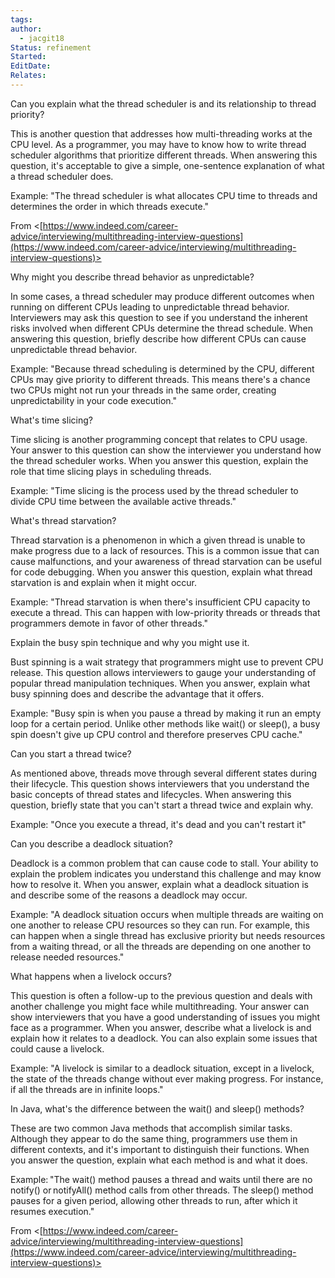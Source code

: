 ```yaml
---
tags: 
author:
  - jacgit18
Status: refinement
Started: 
EditDate: 
Relates:
---
```

Can you explain what the thread scheduler is and its relationship to thread priority?

This is another question that addresses how multi-threading works at the CPU level. As a programmer, you may have to know how to write thread scheduler algorithms that prioritize different threads. When answering this question, it's acceptable to give a simple, one-sentence explanation of what a thread scheduler does.

Example: "The thread scheduler is what allocates CPU time to threads and determines the order in which threads execute."

From <[https://www.indeed.com/career-advice/interviewing/multithreading-interview-questions](https://www.indeed.com/career-advice/interviewing/multithreading-interview-questions)>



Why might you describe thread behavior as unpredictable?

In some cases, a thread scheduler may produce different outcomes when running on different CPUs leading to unpredictable thread behavior. Interviewers may ask this question to see if you understand the inherent risks involved when different CPUs determine the thread schedule. When answering this question, briefly describe how different CPUs can cause unpredictable thread behavior.

Example: "Because thread scheduling is determined by the CPU, different CPUs may give priority to different threads. This means there's a chance two CPUs might not run your threads in the same order, creating unpredictability in your code execution."


What's time slicing?

Time slicing is another programming concept that relates to CPU usage. Your answer to this question can show the interviewer you understand how the thread scheduler works. When you answer this question, explain the role that time slicing plays in scheduling threads.

Example: "Time slicing is the process used by the thread scheduler to divide CPU time between the available active threads."


What's thread starvation?

Thread starvation is a phenomenon in which a given thread is unable to make progress due to a lack of resources. This is a common issue that can cause malfunctions, and your awareness of thread starvation can be useful for code debugging. When you answer this question, explain what thread starvation is and explain when it might occur.

Example: "Thread starvation is when there's insufficient CPU capacity to execute a thread. This can happen with low-priority threads or threads that programmers demote in favor of other threads."


Explain the busy spin technique and why you might use it.

Bust spinning is a wait strategy that programmers might use to prevent CPU release. This question allows interviewers to gauge your understanding of popular thread manipulation techniques. When you answer, explain what busy spinning does and describe the advantage that it offers.

Example: "Busy spin is when you pause a thread by making it run an empty loop for a certain period. Unlike other methods like wait() or sleep(), a busy spin doesn't give up CPU control and therefore preserves CPU cache."


Can you start a thread twice?

As mentioned above, threads move through several different states during their lifecycle. This question shows interviewers that you understand the basic concepts of thread states and lifecycles. When answering this question, briefly state that you can't start a thread twice and explain why.

Example: "Once you execute a thread, it's dead and you can't restart it"


Can you describe a deadlock situation?

Deadlock is a common problem that can cause code to stall. Your ability to explain the problem indicates you understand this challenge and may know how to resolve it. When you answer, explain what a deadlock situation is and describe some of the reasons a deadlock may occur.

Example: "A deadlock situation occurs when multiple threads are waiting on one another to release CPU resources so they can run. For example, this can happen when a single thread has exclusive priority but needs resources from a waiting thread, or all the threads are depending on one another to release needed resources."




What happens when a livelock occurs?

This question is often a follow-up to the previous question and deals with another challenge you might face while multithreading. Your answer can show interviewers that you have a good understanding of issues you might face as a programmer. When you answer, describe what a livelock is and explain how it relates to a deadlock. You can also explain some issues that could cause a livelock.

Example: "A livelock is similar to a deadlock situation, except in a livelock, the state of the threads change without ever making progress. For instance, if all the threads are in infinite loops."



In Java, what's the difference between the wait() and sleep() methods? 

These are two common Java methods that accomplish similar tasks. Although they appear to do the same thing, programmers use them in different contexts, and it's important to distinguish their functions. When you answer the question, explain what each method is and what it does. 

Example: "The wait() method pauses a thread and waits until there are no notify() or notifyAll() method calls from other threads. The sleep() method pauses for a given period, allowing other threads to run, after which it resumes execution." 

From <[https://www.indeed.com/career-advice/interviewing/multithreading-interview-questions](https://www.indeed.com/career-advice/interviewing/multithreading-interview-questions)>